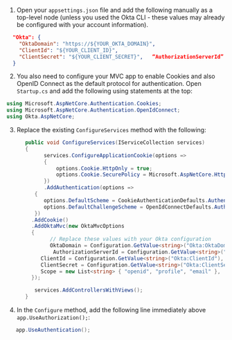 1. Open your `appsettings.json` file and add the following manually as a top-level node (unless you used the Okta CLI - these values may already be configured with your account information).

```json
  "Okta": {
    "OktaDomain": "https://${YOUR_OKTA_DOMAIN}",
    "ClientId": "${YOUR_CLIENT_ID}",
    "ClientSecret": "${YOUR_CLIENT_SECRET}",   “AuthorizationServerId”: “default”
  }
```

2. You also need to configure your MVC app to enable Cookies and also OpenID Connect as the default protocol for authentication. Open `Startup.cs` and add the following using statements at the top:

```csharp
using Microsoft.AspNetCore.Authentication.Cookies;
using Microsoft.AspNetCore.Authentication.OpenIdConnect;
using Okta.AspNetCore;
```

3. Replace the existing `ConfigureServices` method with the following:

```csharp
      public void ConfigureServices(IServiceCollection services)
      {
            services.ConfigureApplicationCookie(options =>
            {
                options.Cookie.HttpOnly = true;
                options.Cookie.SecurePolicy = Microsoft.AspNetCore.Http.CookieSecurePolicy.Always;
            })
            .AddAuthentication(options =>
         {
            options.DefaultScheme = CookieAuthenticationDefaults.AuthenticationScheme;
            options.DefaultChallengeScheme = OpenIdConnectDefaults.AuthenticationScheme;
         })
        .AddCookie()
        .AddOktaMvc(new OktaMvcOptions
        {
              // Replace these values with your Okta configuration
              OktaDomain = Configuration.GetValue<string>("Okta:OktaDomain"),
               AuthorizationServerId = Configuration.GetValue<string>("Okta:AuthorizationServerId"),
           ClientId = Configuration.GetValue<string>("Okta:ClientId"),
           ClientSecret = Configuration.GetValue<string>("Okta:ClientSecret"),
           Scope = new List<string> { "openid", "profile", "email" },
        });

         services.AddControllersWithViews();
      }
```

4. In the `Configure` method, add the following line immediately above `app.UseAuthorization();`:

```cs
   app.UseAuthentication();
```